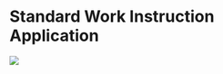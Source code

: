 # Standard Work Instruction Application

![](http://sao.beav.com:8082/app/rest/builds/aggregated/strob:(buildType:(id:SWI_Web_ClientBuild))/statusIcon.png)
